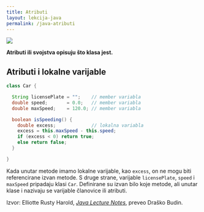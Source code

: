 ```yaml
---
title: Atributi
layout: lekcija-java
permalink: /java-atributi
---
```


![](https://upload.wikimedia.org/wikipedia/commons/thumb/9/98/CPT-OOP-objects_and_classes_-_attmeth.svg/302px-CPT-OOP-objects_and_classes_-_attmeth.svg.png)

**Atributi ili svojstva opisuju što klasa jest.**

## Atributi i lokalne varijable

```java
class Car {

  String licensePlate = "";    // member variabla
  double speed;       = 0.0;   // member variabla
  double maxSpeed;    = 120.0; // member variabla

  boolean isSpeeding() {
    double excess;             // lokalna variabla
    excess = this.maxSpeed - this.speed;
    if (excess < 0) return true;
    else return false;
  }

}
```

Kada unutar metode imamo lokalne varijable, kao `excess`, on ne mogu biti referencirane izvan metode. S druge strane, varijable `licensePlate`, `speed` i `maxSpeed` pripadaju klasi `Car`. Definirane su izvan bilo koje metode, ali unutar klase i nazivaju se varijable članovice ili atributi.


Izvor: Elliotte Rusty Harold, *[Java Lecture Notes](//www.cafeaulait.org/course/index.html)*, preveo Draško Budin.
